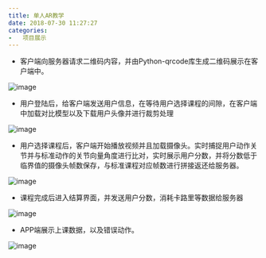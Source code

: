 ```yaml
---
title: 单人AR教学
date: 2018-07-30 11:27:27
categories: 
-	项目展示
---
```


- 客户端向服务器请求二维码内容，并由Python-qrcode库生成二维码展示在客户端中。

![image](https://i.loli.net/2018/08/17/5b763a7d9100b.png)

- 用户登陆后，给客户端发送用户信息，在等待用户选择课程的间隙，在客户端中加载对比模型以及下载用户头像并进行裁剪处理

![image](https://i.loli.net/2018/08/17/5b763b1152bd0.png)

- 用户选择课程后，客户端开始播放视频并且加载摄像头。实时捕捉用户动作关节并与标准动作的关节向量角度进行比对，实时展示用户分数，并将分数低于临界值的摄像头帧数保存，与标准课程对应帧数进行拼接返还给服务器。

![image](https://i.loli.net/2018/08/17/5b763b2a25aec.png)

- 课程完成后进入结算界面，并发送用户分数，消耗卡路里等数据给服务器

![image](https://i.loli.net/2018/08/17/5b763b4b9d605.png)

- APP端展示上课数据，以及错误动作。

![image](https://i.loli.net/2018/08/17/5b763ba7d92b6.jpg)
